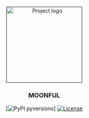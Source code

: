 <p align="center">
  <a href="" rel="noopener">
 <img width=200px height=200px src="https://raw.githubusercontent.com/acmahaja/moonful/master/stock_app/static/moonful_logo.png" alt="Project logo"></a>
</p>
<h3 align="center">MOONFUL</h3>
<div align="center">
  
[![PyPI pyversions](https://img.shields.io/pypi/pyversions/flask)]
[![License](https://img.shields.io/badge/license-MIT-blue.svg)](/LICENSE)
</div>

